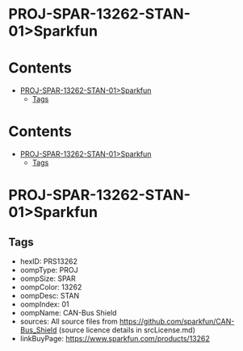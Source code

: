 
PROJ-SPAR-13262-STAN-01>Sparkfun
================================

Contents
========

* [PROJ-SPAR-13262-STAN-01>Sparkfun](#proj-spar-13262-stan-01sparkfun)
	* [Tags](#tags)

Contents
========

* [PROJ-SPAR-13262-STAN-01>Sparkfun](#proj-spar-13262-stan-01sparkfun)
	* [Tags](#tags)

# PROJ-SPAR-13262-STAN-01>Sparkfun

## Tags

- hexID: PRS13262
- oompType: PROJ
- oompSize: SPAR
- oompColor: 13262
- oompDesc: STAN
- oompIndex: 01
- oompName: CAN-Bus Shield
- sources: All source files from https://github.com/sparkfun/CAN-Bus_Shield (source licence details in srcLicense.md)
- linkBuyPage: https://www.sparkfun.com/products/13262
